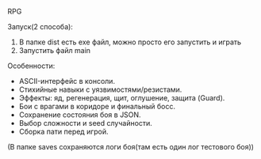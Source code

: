 RPG

Запуск(2 способа):
1. В папке dist есть exe файл, можно просто его запустить и играть
2. Запустить файл main

Особенности:
- ASCII-интерфейс в консоли.
- Стихийные навыки с уязвимостями/резистами.
- Эффекты: яд, регенерация, щит, оглушение, защита (Guard).
- Бои с врагами в коридоре и финальный босс.
- Сохранение состояния боя в JSON.
- Выбор сложности и seed случайности.
- Сборка пати перед игрой.

(В папке saves сохраняются логи боя(там есть один лог тестового боя))
